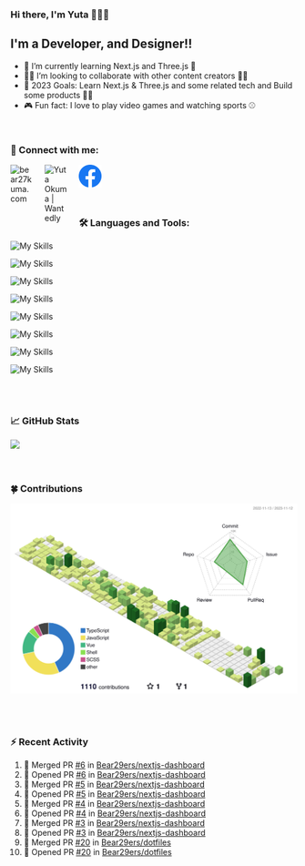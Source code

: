 ### Hi there, I'm Yuta 🤟🏻🐻

## I'm a Developer, and Designer!!

- 🌱 I’m currently learning Next.js and Three.js 🤣
- 👬🏻 I’m looking to collaborate with other content creators 👋🏻
- 🥅 2023 Goals: Learn Next.js & Three.js and some related tech and Build some products 💪🏻
- 🎮 Fun fact: I love to play video games and watching sports ⚾️

<br />

### :wave: Connect with me:

[<img align="left" alt="bear27kuma.com" width="40px" src="https://user-images.githubusercontent.com/39920490/156489586-f125813b-e344-46d6-9306-f5786684b976.jpg" style="margin-right: 20px;" />](https://bear29ers.github.io/)
[<img align="left" alt="Yuta Okuma | Wantedly" width="40px" src="https://user-images.githubusercontent.com/39920490/156489528-fdc520d6-10f1-43b6-8bf8-fadf8dcf1a90.jpg" style="margin-right: 20px;" />](https://www.wantedly.com/id/yuta_okuma_b)
[<img align="left" alt="Yuta Okuma | Facebook" width="40px" src="https://github.com/github/explore/blob/main/topics/facebook/facebook.png?raw=true" style="margin-right: 20px;" />](https://www.facebook.com/kumakuma1129/)

[//]: # '[<img align="left" alt="Yuta Okuma | Instagram" width="40px" src="https://github.com/github/explore/blob/main/topics/instagram/instagram.png?raw=true" />](https://www.instagram.com/bear_27earl/)'

<br />
<br />
<br />
<br />

### :hammer_and_wrench: Languages and Tools:

![My Skills](https://skillicons.dev/icons?i=html,css,sass,tailwind,bootstrap,js,ts)

![My Skills](https://skillicons.dev/icons?i=jquery,threejs,react,emotion,styledcomponents,materialui,nextjs)

![My Skills](https://skillicons.dev/icons?i=vercel,vue,nuxt,vite,nodejs,express,jest)

![My Skills](https://skillicons.dev/icons?i=regex,webpack,babel,php,laravel,mysql,sqlite)

![My Skills](https://skillicons.dev/icons?i=docker,git,github,githubactions,aws,gcp,firebase)

![My Skills](https://skillicons.dev/icons?i=vim,neovim,linux,bash,lua,markdown,svg)

![My Skills](https://skillicons.dev/icons?i=idea,vscode,atom,figma,xd,ps,ai)

![My Skills](https://skillicons.dev/icons?i=pr,ae,postman,sentry,codepen,stackoverflow,discord)

<br />
<br />

### :chart_with_upwards_trend: GitHub Stats

<div style="display: flex;">
    <a href="https://github.com/Bear29ers">
        <img height="220px;" src="https://github-readme-stats-bear29ers.vercel.app/api?username=Bear29ers&show_icons=true&theme=bear">
    </a>
</div>

<br />
<br />

### :four_leaf_clover: Contributions

![](./profile-3d-contrib/profile-green-animate.svg)

<br />
<br />

### :zap: Recent Activity

<!--START_SECTION:activity-->

1. 🎉 Merged PR [#6](https://github.com/Bear29ers/nextjs-dashboard/pull/6) in [Bear29ers/nextjs-dashboard](https://github.com/Bear29ers/nextjs-dashboard)
2. 💪 Opened PR [#6](https://github.com/Bear29ers/nextjs-dashboard/pull/6) in [Bear29ers/nextjs-dashboard](https://github.com/Bear29ers/nextjs-dashboard)
3. 🎉 Merged PR [#5](https://github.com/Bear29ers/nextjs-dashboard/pull/5) in [Bear29ers/nextjs-dashboard](https://github.com/Bear29ers/nextjs-dashboard)
4. 💪 Opened PR [#5](https://github.com/Bear29ers/nextjs-dashboard/pull/5) in [Bear29ers/nextjs-dashboard](https://github.com/Bear29ers/nextjs-dashboard)
5. 🎉 Merged PR [#4](https://github.com/Bear29ers/nextjs-dashboard/pull/4) in [Bear29ers/nextjs-dashboard](https://github.com/Bear29ers/nextjs-dashboard)
6. 💪 Opened PR [#4](https://github.com/Bear29ers/nextjs-dashboard/pull/4) in [Bear29ers/nextjs-dashboard](https://github.com/Bear29ers/nextjs-dashboard)
7. 🎉 Merged PR [#3](https://github.com/Bear29ers/nextjs-dashboard/pull/3) in [Bear29ers/nextjs-dashboard](https://github.com/Bear29ers/nextjs-dashboard)
8. 💪 Opened PR [#3](https://github.com/Bear29ers/nextjs-dashboard/pull/3) in [Bear29ers/nextjs-dashboard](https://github.com/Bear29ers/nextjs-dashboard)
9. 🎉 Merged PR [#20](https://github.com/Bear29ers/dotfiles/pull/20) in [Bear29ers/dotfiles](https://github.com/Bear29ers/dotfiles)
10. 💪 Opened PR [#20](https://github.com/Bear29ers/dotfiles/pull/20) in [Bear29ers/dotfiles](https://github.com/Bear29ers/dotfiles)

<!--END_SECTION:activity-->
